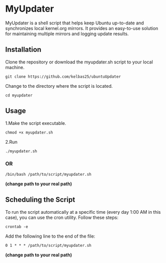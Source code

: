 # MyUpdater
MyUpdater is a shell script that helps keep Ubuntu up-to-date and synchronizes local kernel.org mirrors. It provides an easy-to-use solution for maintaining multiple mirrors and logging update results.

## Installation
Clone the repository or download the myupdater.sh script to your local machine.

    git clone https://github.com/kelbas25/ubuntuUpdater
Change to the directory where the script is located.

    cd myupdater

## Usage

1.Make the script executable.

    chmod +x myupdater.sh
2.Run

    ./myupdater.sh

### OR

    /bin/bash /path/to/script/myupdater.sh
**(change path to your real path)**

## Scheduling the Script
To run the script automatically at a specific time (every day 1:00 AM in this case), you can use the cron utility. Follow these steps:

`crontab -e`

Add the following line to the end of the file:

    0 1 * * * /path/to/script/myupdater.sh
**(change path to your real path)**

